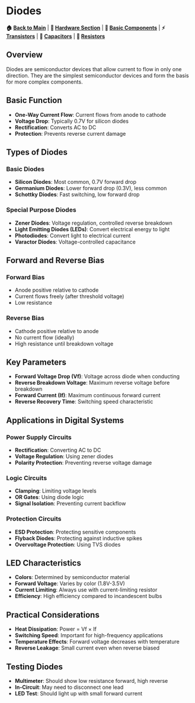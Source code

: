 # Diodes

**🏠 [Back to Main](../../README.md)** | **🔧 [Hardware Section](../README.md)** | **🔋 [Basic Components](../01-Basic-Components/)** | **⚡ [Transistors](Transistors.md)** | **🔌 [Capacitors](Capacitors.md)** | **📍 [Resistors](Resistors.md)**

## Overview
Diodes are semiconductor devices that allow current to flow in only one direction. They are the simplest semiconductor devices and form the basis for more complex components.

## Basic Function
- **One-Way Current Flow**: Current flows from anode to cathode
- **Voltage Drop**: Typically 0.7V for silicon diodes
- **Rectification**: Converts AC to DC
- **Protection**: Prevents reverse current damage

## Types of Diodes

### Basic Diodes
- **Silicon Diodes**: Most common, 0.7V forward drop
- **Germanium Diodes**: Lower forward drop (0.3V), less common
- **Schottky Diodes**: Fast switching, low forward drop

### Special Purpose Diodes
- **Zener Diodes**: Voltage regulation, controlled reverse breakdown
- **Light Emitting Diodes (LEDs)**: Convert electrical energy to light
- **Photodiodes**: Convert light to electrical current
- **Varactor Diodes**: Voltage-controlled capacitance

## Forward and Reverse Bias
### Forward Bias
- Anode positive relative to cathode
- Current flows freely (after threshold voltage)
- Low resistance

### Reverse Bias
- Cathode positive relative to anode
- No current flow (ideally)
- High resistance until breakdown voltage

## Key Parameters
- **Forward Voltage Drop (Vf)**: Voltage across diode when conducting
- **Reverse Breakdown Voltage**: Maximum reverse voltage before breakdown
- **Forward Current (If)**: Maximum continuous forward current
- **Reverse Recovery Time**: Switching speed characteristic

## Applications in Digital Systems

### Power Supply Circuits
- **Rectification**: Converting AC to DC
- **Voltage Regulation**: Using zener diodes
- **Polarity Protection**: Preventing reverse voltage damage

### Logic Circuits
- **Clamping**: Limiting voltage levels
- **OR Gates**: Using diode logic
- **Signal Isolation**: Preventing current backflow

### Protection Circuits
- **ESD Protection**: Protecting sensitive components
- **Flyback Diodes**: Protecting against inductive spikes
- **Overvoltage Protection**: Using TVS diodes

## LED Characteristics
- **Colors**: Determined by semiconductor material
- **Forward Voltage**: Varies by color (1.8V-3.5V)
- **Current Limiting**: Always use with current-limiting resistor
- **Efficiency**: High efficiency compared to incandescent bulbs

## Practical Considerations
- **Heat Dissipation**: Power = Vf × If
- **Switching Speed**: Important for high-frequency applications
- **Temperature Effects**: Forward voltage decreases with temperature
- **Reverse Leakage**: Small current even when reverse biased

## Testing Diodes
- **Multimeter**: Should show low resistance forward, high reverse
- **In-Circuit**: May need to disconnect one lead
- **LED Test**: Should light up with small forward current
